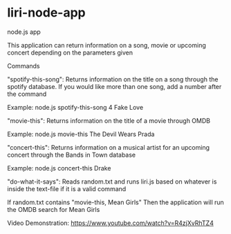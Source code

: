 # liri-node-app
node.js app

This application can return information on a song, movie or upcoming concert depending on the parameters given

Commands

"spotify-this-song":  Returns information on the title on a song through the spotify database.  If you would like more than one song, add a number after the command

Example:  node.js spotify-this-song 4 Fake Love

"movie-this": Returns information on the title of a movie through OMDB

Example:  node.js movie-this The Devil Wears Prada

"concert-this": Returns information on a musical artist for an upcoming concert through the Bands in Town database

Example:  node.js concert-this Drake

"do-what-it-says": Reads random.txt and runs liri.js based on whatever is inside the text-file if it is a valid command

If random.txt contains "movie-this, Mean Girls" Then the application will run the OMDB search for Mean Girls

Video Demonstration: https://www.youtube.com/watch?v=R4zjXvRhTZ4
